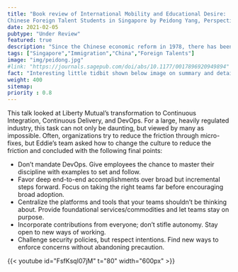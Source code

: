 ```yaml
---
title: "Book review of International Mobility and Educational Desire:
Chinese Foreign Talent Students in Singapore by Peidong Yang, Perspectives on Urban Education Journal."
date: 2021-02-05
pubtype: "Under Review"
featured: true
description: "Since the Chinese economic reform in 1978, there has been an increase in the number of Chinese students pursuing overseas education. Meanwhile, Singapore, historically an immigration-friendly city-state, has continued attracting migrants from all over the world. The supply and demand met in the 1990s, when a bilateral strategy was formulated to transfer Chinese students into Singapore’s education system. Peidong Yang’s book, titled International Mobility and Educational Desire, documented and analyzed individual students’ experiences using qualitative research methods from an anthropological perspective. Its ethnographic account of scholars from the People’s Republic of China (PRC) in Singapore has contributed to the contemporary study of international students in the city-state. The cross-cultural encounters and educational experiences have offered a nuanced perspective for the public to contemplate the current discourse on immigration."
tags: ["Singapore","Immigration","China","Foreign Talents"]
image: "img/peidong.jpg"
#link: "https://journals.sagepub.com/doi/abs/10.1177/0017896920949894"
fact: "Interesting little tidbit shown below image on summary and detail page"
weight: 400
sitemap:
priority : 0.8
---
```



This talk looked at Liberty Mutual’s transformation to Continuous Integration, Continuous Delivery, and DevOps. For a large, heavily regulated industry, this task can not only be daunting, but viewed by many as impossible. Often, organizations try to reduce the friction through micro-fixes, but Eddie’s team asked how to change the culture to reduce the friction and concluded with the following final points:

- Don’t mandate DevOps. Give employees the chance to master their discipline with examples to set and follow.
- Favor deep end-to-end accomplishments over broad but incremental steps forward. Focus on taking the right teams far before encouraging broad adoption.
- Centralize the platforms and tools that your teams shouldn’t be thinking about. Provide foundational services/commodities and let teams stay on purpose.
- Incorporate contributions from everyone; don’t stifle autonomy. Stay open to new ways of working.
- Challenge security policies, but respect intentions. Find new ways to enforce concerns without abandoning precaution.

{{< youtube id="FsfKsqI07jM" t="80" width="600px" >}}
